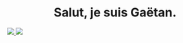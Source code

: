 <h1 align="center">Salut, je suis Gaëtan.</h1>

<a href="https://github.com/GaetanOff">
  <img src="https://github-readme-stats.vercel.app/api/top-langs/?username=GaetanOff&layout=compact" />
</a>

<a href="https://github.com/GaetanOff">
  <img src="https://github-readme-stats.vercel.app/api?username=GaetanOff&show_icons=true&count_private=true&hide_title=true" />
</a>

<!--
**GaetanOff/GaetanOff** is a ✨ _special_ ✨ repository because its `README.md` (this file) appears on your GitHub profile.

Here are some ideas to get you started:

- 🔭 I’m currently working on ...
- 🌱 I’m currently learning ...
- 👯 I’m looking to collaborate on ...
- 🤔 I’m looking for help with ...
- 💬 Ask me about ...
- 📫 How to reach me: ...
- 😄 Pronouns: ...
- ⚡ Fun fact: ...
-->
